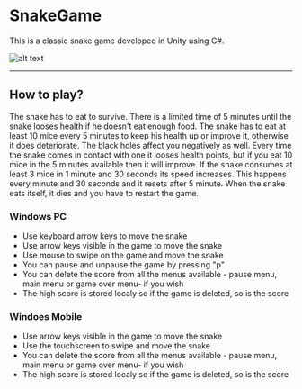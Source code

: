 # SnakeGame
This is a classic snake game developed in Unity using C#.

![alt text](https://github.com/cristina1997/SnakeGame/blob/master/Snake/Assets/Sprites/Screenshots/SnakeGame.PNG)
***

## How to play?
The snake has to eat to survive. There is a limited time of 5 minutes until the snake looses health if he doesn't eat enough food. The snake has to eat at least 10 mice every 5 minutes to keep his health up or improve it, otherwise it does deteriorate.
The black holes affect you negatively as well. Every time the snake comes in contact with one it looses health points, but if you eat 10 mice in the 5 minutes available then it will improve.
If the snake consumes at least 3 mice in 1 minute and 30 seconds its speed increases. This happens every minute and 30 seconds and it resets after 5 minute.
When the snake eats itself, it dies and you have to restart the game.

### Windows PC

* Use keyboard arrow keys to move the snake
* Use arrow keys visible in the game to move the snake
* Use mouse to swipe on the game and move the snake
* You can pause and unpause the game by pressing "p"
* You can delete the score from all the menus available - pause menu, main menu or game over menu- if you wish
* The high score is stored localy so if the game is deleted, so is the score

### Windoes Mobile

* Use arrow keys visible in the game to move the snake
* Use the touchscreen to swipe and move the snake
* You can delete the score from all the menus available - pause menu, main menu or game over menu- if you wish
* The high score is stored localy so if the game is deleted, so is the score
